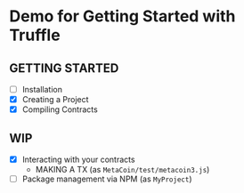 # Demo for Getting Started with Truffle

## GETTING STARTED

- [ ] Installation
- [x] Creating a Project
- [x] Compiling Contracts

## WIP

- [x] Interacting with your contracts
  - MAKING A TX (as `MetaCoin/test/metacoin3.js`)
- [ ] Package management via NPM (as `MyProject`)
